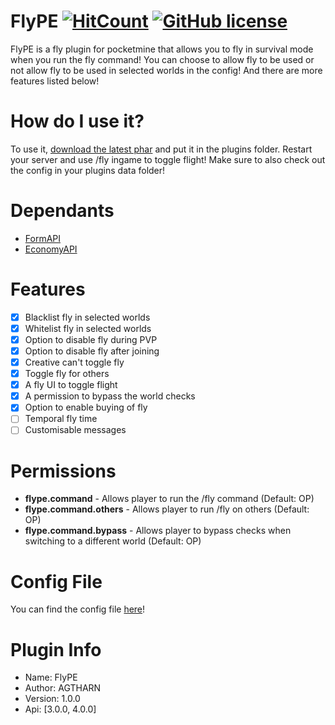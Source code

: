 # FlyPE [![HitCount](http://hits.dwyl.com/AGTHARN/FlyPE/master.svg)](http://hits.dwyl.com/AGTHARN/FlyPE/master) [![GitHub license](https://img.shields.io/github/license/AGTHARN/FlyPE)](https://github.com/AGTHARN/FlyPE/blob/master/LICENSE)
FlyPE is a fly plugin for pocketmine that allows you to fly in survival mode when you run the fly command! You can choose to allow fly to be used or not allow fly to be used in selected worlds in the config! And there are more features listed below!

# How do I use it?
To use it, [download the latest phar](https://poggit.pmmp.io/ci/AGTHARN/FlyPE/FlyPE) and put it in the plugins folder. Restart your server and use /fly ingame to toggle flight! Make sure to also check out the config in your plugins data folder!

# Dependants
+ [FormAPI](https://poggit.pmmp.io/p/FormAPI/1.3.0)
+ [EconomyAPI](https://poggit.pmmp.io/p/EconomyAPI/5.7.2)

# Features
- [x] Blacklist fly in selected worlds
- [x] Whitelist fly in selected worlds
- [x] Option to disable fly during PVP
- [x] Option to disable fly after joining
- [x] Creative can't toggle fly
- [x] Toggle fly for others
- [x] A fly UI to toggle flight
- [x] A permission to bypass the world checks
- [x] Option to enable buying of fly
- [ ] Temporal fly time
- [ ] Customisable messages

# Permissions
+ **flype.command** - Allows player to run the /fly command (Default: OP)
+ **flype.command.others** - Allows player to run /fly on others (Default: OP)
+ **flype.command.bypass** - Allows player to bypass checks when switching to a different world (Default: OP)

# Config File
You can find the config file [here](https://github.com/AGTHARN/FlyPE/blob/master/resources/config.yml)!

# Plugin Info
+ Name: FlyPE
+ Author: AGTHARN
+ Version: 1.0.0
+ Api: [3.0.0, 4.0.0]
